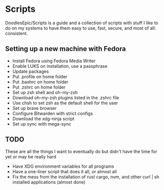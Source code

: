 # Scripts

DoodlesEpic/Scripts is a guide and a collection of scripts with stuff I like to do on my systems to have them easy to use, fast, secure, and most of all: consistent.

## Setting up a new machine with Fedora

- Install Fedora using Fedora Media Writer
- Enable LUKS on installation, use a passphrase
- Update packages
- Put .profile on home folder
- Put .bashrc on home folder
- Put .zshrc on home folder
- Set up zsh shell and oh-my-zsh
- Download oh-my-zsh plugins listed in the .zshrc file
- Use chsh to set zsh as the default shell for the user
- Set up brave browser
- Configure Bitwarden with strict configs
- Download the xdg-ninja script
- Set up sync with mega-sync

## TODO

These are all the things I want to eventually do but didn't have the time for yet or may be really hard

- Have XDG environment variables for all programs
- Have a one-liner script that does it all, or almost all
- Fix the mess from the installation of rust cargo, nvm, and other curl | sh installed applications (almost done)
